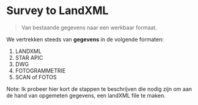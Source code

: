 # Survey to LandXML

> Van bestaande gegevens naar een werkbaar formaat.

<!--s-->

We vertrekken steeds van <b>gegevens</b> in de volgende formaten:
1.   LANDXML
2.   STAR APIC
3.   DWG
4.   FOTOGRAMMETRIE
5.   SCAN of FOTOS

Note:
Ik probeer hier kort de stappen te beschrijven die nodig zijn om aan de hand van opgemeten gegevens, een landXML file te maken.

<!--s-->
